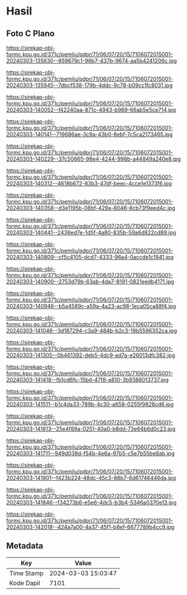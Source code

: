 # Hasil

## Foto C Plano

https://sirekap-obj-formc.kpu.go.id/371c/pemilu/pdpr/71/06/07/20/15/7106072015001-20240303-135630--859679c1-98b7-437b-9674-aa5b4241206c.jpg

https://sirekap-obj-formc.kpu.go.id/371c/pemilu/pdpr/71/06/07/20/15/7106072015001-20240303-135945--7dbcf538-179b-4ddc-9c78-b09cc1fc8031.jpg

https://sirekap-obj-formc.kpu.go.id/371c/pemilu/pdpr/71/06/07/20/15/7106072015001-20240303-140052--f42240aa-871c-4943-b989-66ab5e5ce714.jpg

https://sirekap-obj-formc.kpu.go.id/371c/pemilu/pdpr/71/06/07/20/15/7106072015001-20240303-140141--719686ae-3c9a-43b0-8ebf-7c5ca2173465.jpg

https://sirekap-obj-formc.kpu.go.id/371c/pemilu/pdpr/71/06/07/20/15/7106072015001-20240303-140229--37c50665-98e4-4244-998b-a44849a240e8.jpg

https://sirekap-obj-formc.kpu.go.id/371c/pemilu/pdpr/71/06/07/20/15/7106072015001-20240303-140312--4618b672-83b3-47df-beec-4cce1e1373f6.jpg

https://sirekap-obj-formc.kpu.go.id/371c/pemilu/pdpr/71/06/07/20/15/7106072015001-20240303-140358--d3e1195b-08bf-429a-8046-8cb73f9eed4c.jpg

https://sirekap-obj-formc.kpu.go.id/371c/pemilu/pdpr/71/06/07/20/15/7106072015001-20240303-140441--2436ed7e-1d5f-4a80-835b-59a6d822cd89.jpg

https://sirekap-obj-formc.kpu.go.id/371c/pemilu/pdpr/71/06/07/20/15/7106072015001-20240303-140809--cf5c4105-dcd7-4333-96a4-0accde1c1941.jpg

https://sirekap-obj-formc.kpu.go.id/371c/pemilu/pdpr/71/06/07/20/15/7106072015001-20240303-140900--2753d79b-63ab-4da7-8191-0821eedb4171.jpg

https://sirekap-obj-formc.kpu.go.id/371c/pemilu/pdpr/71/06/07/20/15/7106072015001-20240303-140946--b5a4589c-a59a-4a23-ac98-1eca05ca88f4.jpg

https://sirekap-obj-formc.kpu.go.id/371c/pemilu/pdpr/71/06/07/20/15/7106072015001-20240303-141046--3d187294-c3a9-484b-b2c3-19b5596352ca.jpg

https://sirekap-obj-formc.kpu.go.id/371c/pemilu/pdpr/71/06/07/20/15/7106072015001-20240303-141305--0b461392-deb5-4dc9-ad7a-e26013dfc382.jpg

https://sirekap-obj-formc.kpu.go.id/371c/pemilu/pdpr/71/06/07/20/15/7106072015001-20240303-141418--fb1cd6fc-15bd-47f8-a810-3b9388013737.jpg

https://sirekap-obj-formc.kpu.go.id/371c/pemilu/pdpr/71/06/07/20/15/7106072015001-20240303-141511--b1c4da33-789b-4c30-a658-0255f9828cd6.jpg

https://sirekap-obj-formc.kpu.go.id/371c/pemilu/pdpr/71/06/07/20/15/7106072015001-20240303-141613--25e4f89a-0251-40a0-b8dd-73e64b6d0c23.jpg

https://sirekap-obj-formc.kpu.go.id/371c/pemilu/pdpr/71/06/07/20/15/7106072015001-20240303-141711--949d038d-f54b-4e6a-97b5-c5e7b55be8ab.jpg

https://sirekap-obj-formc.kpu.go.id/371c/pemilu/pdpr/71/06/07/20/15/7106072015001-20240303-141801--f423b224-48dc-45c3-88b7-6d61746446da.jpg

https://sirekap-obj-formc.kpu.go.id/371c/pemilu/pdpr/71/06/07/20/15/7106072015001-20240303-141846--f34273b6-e5e6-4dc5-b3b4-5346a0370e13.jpg

https://sirekap-obj-formc.kpu.go.id/371c/pemilu/pdpr/71/06/07/20/15/7106072015001-20240303-142018--424a7a00-4a37-45f1-b8ef-6677789b4cc9.jpg


## Metadata

| Key        | Value               |
| ---------- | ------------------- |
| Time Stamp | 2024-03-03 15:03:47 |
| Kode Dapil | 7101                |



